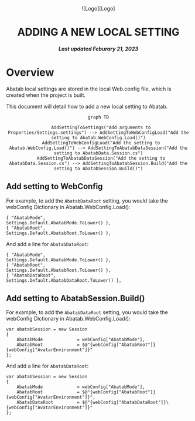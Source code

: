 <div align="center">

![Logo][Logo]

# ADDING A NEW LOCAL SETTING

<h5>
  Last updated Feburary 21, 2023
</h5>

</div>

# Overview

Abatab local settings are stored in the local Web.config file, which is created when the project is built.

This document will detail how to add a new local setting to Abatab.


<div align="center">

```mermaid
graph TD

  AddSettingToSettings("Add arguments to Properties/Settings.settings") --> AddSettingToWebConfigLoad("Add the setting to Abatab.WebConfig.Load()")
  AddSettingToWebConfigLoad("Add the setting to Abatab.WebConfig.Load()") --> AddSettingToAbatabDataSession("Add the setting to AbatabData.Session.cs")
  AddSettingToAbatabDataSession("Add the setting to AbatabData.Session.cs") --> AddSettingToAbatabSession.Build("Add the setting to AbatabSession.Build()")
```

</div>

## Add setting to WebConfig

For example, to add the `AbatabDataRoot` setting, you would take the webConfig Dictionary in Abatab.WebConfig.Load():

```
{ "AbatabMode",                             Settings.Default.AbatabMode.ToLower() },
{ "AbatabRoot",                             Settings.Default.AbatabRoot.ToLower() },
```

And add a line for `AbatabDataRoot`:

```
{ "AbatabMode",                             Settings.Default.AbatabMode.ToLower() },
{ "AbatabRoot",                             Settings.Default.AbatabRoot.ToLower() },
{ "AbatabDataRoot",                         Settings.Default.AbatabDataRoot.ToLower() },
```

## Add setting to AbatabSession.Build()

For example, to add the `AbatabDataRoot` setting, you would take the webConfig Dictionary in Abatab.WebConfig.Load():

```
var abatabSession = new Session
{
    AbatabMode             = webConfig["AbatabMode"],
    AbatabRoot             = $@"{webConfig["AbatabRoot"]}{webConfig["AvatarEnvironment"]}"
};
```

And add a line for `AbatabDataRoot`:

```
var abatabSession = new Session
{
    AbatabMode             = webConfig["AbatabMode"],
    AbatabRoot             = $@"{webConfig["AbatabRoot"]}{webConfig["AvatarEnvironment"]}",
    AbatabDataRoot         = $@"{webConfig["AbatabDataRoot"]}\{webConfig["AvatarEnvironment"]}"
};
```
